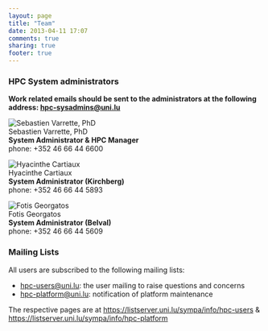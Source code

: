 ```yaml
---
layout: page
title: "Team"
date: 2013-04-11 17:07
comments: true
sharing: true
footer: true
---
```


### HPC System administrators

__Work related emails should be sent to the administrators at the following address: [hpc-sysadmins@uni.lu](mailto:hpc-sysadmins@uni.lu)__

![Sebastien Varrette, PhD](http://c.lafraze.net/pics/sebastien_varrette_small2.jpg "Sebastien Varrette, PhD")  
Sebastien Varrette, PhD  
__System Administrator & HPC Manager__  
phone: +352 46 66 44 6600  
<!--- email: [Sebastien Varrette](mailto:sebastien.varrette@uni.lu)  -->


![Hyacinthe Cartiaux](http://wwwfr.uni.lu/var/ULcache/ldapphotos/48796163696e7468652e4361727469617578313830.jpg "Hyacinthe Cartiaux")  
Hyacinthe Cartiaux  
__System Administrator (Kirchberg)__  
phone: +352 46 66 44 5893  
<!--- email: [Hyacinthe Cartiaux](mailto:hyacinthe.cartiaux@uni.lu)  --> 


![Fotis Georgatos](http://wwwen.uni.lu/var/ULcache/ldapphotos/466f7469732e47656f726761746f73313830.jpg "Fotis Georgatos")  
Fotis Georgatos  
__System Administrator (Belval)__  
phone: +352 46 66 44 5609  
<!--- email: [Fotis Georgatos](mailto:Fotis.Georgatos@uni.lu)  -->


### Mailing Lists

All users are subscribed to the following mailing lists:

* [hpc-users@uni.lu](mailto:hpc-users@uni.lu): the user mailing to raise questions and concerns
* [hpc-platform@uni.lu](mailto:hpc-platform@uni.lu): notification of platform maintenance

The respective pages are at https://listserver.uni.lu/sympa/info/hpc-users & https://listserver.uni.lu/sympa/info/hpc-platform
